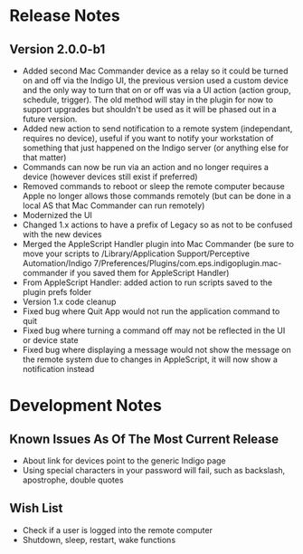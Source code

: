 Release Notes
==========

Version 2.0.0-b1
---------------
* Added second Mac Commander device as a relay so it could be turned on and off via the Indigo UI, the previous version used a custom device and the only way to turn that on or off was via a UI action (action group, schedule, trigger).  The old method will stay in the plugin for now to support upgrades but shouldn't be used as it will be phased out in a future version.
* Added new action to send notification to a remote system (independant, requires no device), useful if you want to notify your workstation of something that just happened on the Indigo server (or anything else for that matter)
* Commands can now be run via an action and no longer requires a device (however devices still exist if preferred)
* Removed commands to reboot or sleep the remote computer because Apple no longer allows those commands remotely (but can be done in a local AS that Mac Commander can run remotely)
* Modernized the UI
* Changed 1.x actions to have a prefix of Legacy so as not to be confused with the new devices
* Merged the AppleScript Handler plugin into Mac Commander (be sure to move your scripts to /Library/Application Support/Perceptive Automation/Indigo 7/Preferences/Plugins/com.eps.indigoplugin.mac-commander if you saved them for AppleScript Handler)
* From AppleScript Handler: added action to run scripts saved to the plugin prefs folder
* Version 1.x code cleanup
* Fixed bug where Quit App would not run the application command to quit
* Fixed bug where turning a command off may not be reflected in the UI or device state
* Fixed bug where displaying a message would not show the message on the remote system due to changes in AppleScript, it will now show a notification instead

Development Notes
==========

Known Issues As Of The Most Current Release
---------------

* About link for devices point to the generic Indigo page
* Using special characters in your password will fail, such as backslash, apostrophe, double quotes

Wish List
---------------

* Check if a user is logged into the remote computer
* Shutdown, sleep, restart, wake functions